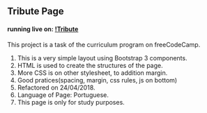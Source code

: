 ## Tribute Page
#### running live on: [!Tribute](https://thenewbiemaster.github.io/tribute/)
This project is a task of the curriculum program on freeCodeCamp.

1. This is a very simple layout using Bootstrap 3 components.
2. HTML is used to create the structures of the page.
3. More CSS is on other stylesheet, to addition margin.
4. Good pratices(spacing, margin, css rules, js on bottom)
5. Refactored on 24/04/2018.
6. Language of Page: Portuguese.
7. This page is only for study purposes. 
